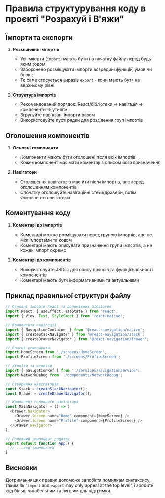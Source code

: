 # Правила структурування коду в проєкті "Розрахуй і В'яжи"

## Їмпорти та експорти

1. **Розміщення імпортів**
   - Усі імпорти (`import`) мають бути на початку файлу перед будь-яким кодом
   - Заборонено розміщувати імпорти всередині функцій, умов чи блоків
   - Те саме стосується виразів `export` - вони мають бути на верхньому рівні

2. **Структура імпортів**
   - Рекомендований порядок: React/бібліотеки → навігація → компоненти → утиліти
   - Згрупуйте пов'язані імпорти разом
   - Використовуйте пусті рядки для розділення груп імпортів

## Оголошення компонентів

1. **Основні компоненти**
   - Компоненти мають бути оголошені після всіх імпортів
   - Кожен компонент має мати коментар з описом його призначення

2. **Навігатори**
   - Оголошення навігаторів має йти після імпортів, але перед оголошенням компонентів
   - Спочатку оголошуйте навігаційні стеки/дравери, потім компоненти навігаторів

## Коментування коду

1. **Коментарі до імпортів**
   - Коментарі можна розміщувати перед групою імпортів, але не між імпортами та кодом
   - Коментарі мають описувати призначення групи імпортів, а не кожен імпорт окремо

2. **Коментарі до компонентів**
   - Використовуйте JSDoc для опису пропсів та функціональності компонентів
   - Коментарі мають бути інформативними та актуальними

## Приклад правильної структури файлу

```typescript
// Основні імпорти React та допоміжних бібліотек
import React, { useEffect, useState } from 'react';
import { View, Text, StyleSheet } from 'react-native';

// Компоненти навігації
import { NavigationContainer } from '@react-navigation/native';
import { createStackNavigator } from '@react-navigation/stack';
import { createDrawerNavigator } from '@react-navigation/drawer';

// Власні компоненти
import HomeScreen from './screens/HomeScreen';
import ProfileScreen from './screens/ProfileScreen';

// Утиліти та сервіси
import { navigationRef } from './services/navigationService';
import NetworkDebug from './components/NetworkDebug';

// Створення навігаторів
const Stack = createStackNavigator();
const Drawer = createDrawerNavigator();

// Компонент головного навігатора
const MainNavigator = () => (
  <Drawer.Navigator>
    <Drawer.Screen name="Home" component={HomeScreen} />
    <Drawer.Screen name="Profile" component={ProfileScreen} />
  </Drawer.Navigator>
);

// Головний компонент додатку
export default function App() {
  // ...код компонента
}
```

## Висновки

Дотримання цих правил допоможе запобігти помилкам синтаксису, таким як "`import` and `export` may only appear at the top level", і зробить код більш читабельним та легшим для підтримки.